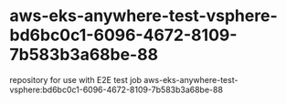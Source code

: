 # aws-eks-anywhere-test-vsphere-bd6bc0c1-6096-4672-8109-7b583b3a68be-88
repository for use with E2E test job aws-eks-anywhere-test-vsphere:bd6bc0c1-6096-4672-8109-7b583b3a68be-88
